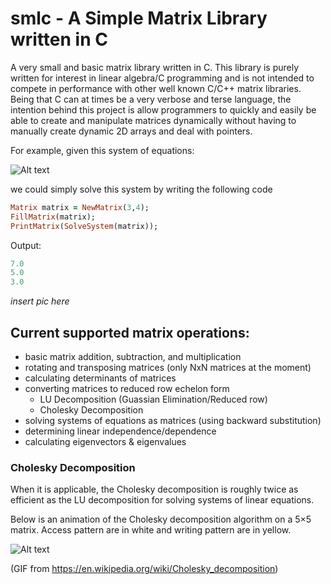 # smlc - A Simple Matrix Library written in C

A very small and basic matrix library written in C. This library is purely written for interest in linear algebra/C programming and is not intended to compete in performance with other well known C/C++ matrix libraries. Being that C can at times be a very verbose and terse language, the intention behind this project is allow programmers to quickly and easily be able to create and manipulate matrices dynamically without having to manually create dynamic 2D arrays and deal with pointers.

For example, given this system of equations:

![Alt text](https://cloud.githubusercontent.com/assets/10769110/26473871/a532fc6c-4162-11e7-929a-f7f463d9e15e.gif)

we could simply solve this system by writing the following code

```ruby
Matrix matrix = NewMatrix(3,4);
FillMatrix(matrix);
PrintMatrix(SolveSystem(matrix));
```

Output:
```c
7.0 
5.0 
3.0 
```

*insert pic here*

## Current supported matrix operations:
  - basic matrix addition, subtraction, and multiplication
  - rotating and transposing matrices (only NxN matrices at the moment)
  - calculating determinants of matrices
  - converting matrices to reduced row echelon form
      - LU Decomposition (Guassian Elimination/Reduced row)
      - Cholesky Decomposition
  - solving systems of equations as matrices (using backward substitution)
  - determining linear independence/dependence 
  - calculating eigenvectors & eigenvalues 
  
  
### Cholesky Decomposition 
When it is applicable, the Cholesky decomposition is roughly twice as efficient as the LU decomposition for solving systems of linear equations. 

Below is an animation of the Cholesky decomposition algorithm on a 5×5 matrix. Access pattern are in white and writing pattern are in yellow.

![Alt text](https://cloud.githubusercontent.com/assets/10769110/26377885/14ace690-3fc7-11e7-9867-2d6c99d9e236.gif)

(GIF from https://en.wikipedia.org/wiki/Cholesky_decomposition)
  
